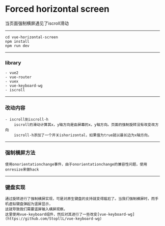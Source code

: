 # Forced horizontal screen

当页面强制横屏遇见了iscroll滑动
***

	cd vue-horizontal-screen
	npm install
	npm run dev

***
### library

	- vue2
	- vue-router
	- vuex
	- vue-keyboard-wg
	- iscroll
***

### 改动内容

	- iscroll到iscroll-h
		iscroll的滑动计算其x，y轴方向是由屏幕的x，y轴方向。页面的强制旋转没有改变改方向  
		iscroll-h添加了一个开关ishorizontal，如果值为true就以最长边为x轴方向。
***

### 强制横屏方法
	
	使用onorientationchange事件，由于onorientationchange的兼容性问题，使用onresize来做hack

***

### 键盘实现
	
	通过旋转进行了强制横屏实现，可是对原生键盘的支持就变得尴尬了。当我们强制横屏时，而手机虚拟键盘弹起为竖屏显示，
	这就导致我们需要竖屏输入横屏观察。
	这里使用vue-keyboard组件，然后对其进行了一些改变[vue-keyboard-wg](https://github.com/StopllL/vue-keyboard-wg)


